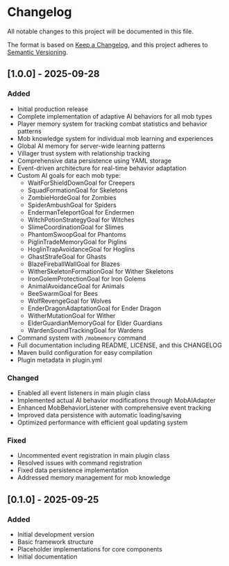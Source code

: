 # Changelog

All notable changes to this project will be documented in this file.

The format is based on [Keep a Changelog](https://keepachangelog.com/en/1.0.0/),
and this project adheres to [Semantic Versioning](https://semver.org/spec/v2.0.0.html).

## [1.0.0] - 2025-09-28

### Added
- Initial production release
- Complete implementation of adaptive AI behaviors for all mob types
- Player memory system for tracking combat statistics and behavior patterns
- Mob knowledge system for individual mob learning and experiences
- Global AI memory for server-wide learning patterns
- Villager trust system with relationship tracking
- Comprehensive data persistence using YAML storage
- Event-driven architecture for real-time behavior adaptation
- Custom AI goals for each mob type:
  - WaitForShieldDownGoal for Creepers
  - SquadFormationGoal for Skeletons
  - ZombieHordeGoal for Zombies
  - SpiderAmbushGoal for Spiders
  - EndermanTeleportGoal for Endermen
  - WitchPotionStrategyGoal for Witches
  - SlimeCoordinationGoal for Slimes
  - PhantomSwoopGoal for Phantoms
  - PiglinTradeMemoryGoal for Piglins
  - HoglinTrapAvoidanceGoal for Hoglins
  - GhastStrafeGoal for Ghasts
  - BlazeFireballWallGoal for Blazes
  - WitherSkeletonFormationGoal for Wither Skeletons
  - IronGolemProtectionGoal for Iron Golems
  - AnimalAvoidanceGoal for Animals
  - BeeSwarmGoal for Bees
  - WolfRevengeGoal for Wolves
  - EnderDragonAdaptationGoal for Ender Dragon
  - WitherMutationGoal for Wither
  - ElderGuardianMemoryGoal for Elder Guardians
  - WardenSoundTrackingGoal for Wardens
- Command system with `/mobmemory` command
- Full documentation including README, LICENSE, and this CHANGELOG
- Maven build configuration for easy compilation
- Plugin metadata in plugin.yml

### Changed
- Enabled all event listeners in main plugin class
- Implemented actual AI behavior modifications through MobAIAdapter
- Enhanced MobBehaviorListener with comprehensive event tracking
- Improved data persistence with automatic loading/saving
- Optimized performance with efficient goal updating system

### Fixed
- Uncommented event registration in main plugin class
- Resolved issues with command registration
- Fixed data persistence implementation
- Addressed memory management for mob knowledge

## [0.1.0] - 2025-09-25

### Added
- Initial development version
- Basic framework structure
- Placeholder implementations for core components
- Initial documentation